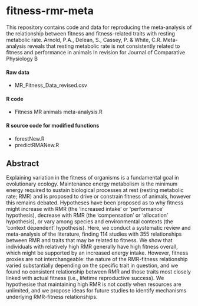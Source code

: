 # fitness-rmr-meta
This repository contains code and data for reproducing the meta-analysis of the relationship between fitness and fitness-related traits with resting metabolic rate.
Arnold, P.A., Delean, S., Cassey, P. & White, C.R. 
Meta-analysis reveals that resting metabolic rate is not consistently related to fitness and performance in animals
In revision for Journal of Comparative Physiology B

#### Raw data
- MR_Fitness_Data_revised.csv

#### R code
- Fitness MR animals meta-analysis.R

#### R source code for modified functions
- forestNew.R
- predictRMANew.R

## Abstract
Explaining variation in the fitness of organisms is a fundamental goal in evolutionary ecology. Maintenance energy metabolism is the minimum energy required to sustain biological processes at rest (resting metabolic rate; RMR) and is proposed to drive or constrain fitness of animals, however this remains debated. Hypotheses have been proposed as to why fitness might increase with RMR (the ‘increased intake’ or ‘performance’ hypothesis), decrease with RMR (the ‘compensation’ or ‘allocation’ hypothesis), or vary among species and environmental contexts (the ‘context dependent’ hypothesis). Here, we conduct a systematic review and meta-analysis of the literature, finding 114 studies with 355 relationships between RMR and traits that may be related to fitness. We show that individuals with relatively high RMR generally have high fitness overall, which might be supported by an increased energy intake. However, fitness proxies are not interchangeable: the nature of the RMR-fitness relationship varied substantially depending on the specific trait in question, and we found no consistent relationship between RMR and those traits most closely linked with actual fitness (i.e., lifetime reproductive success). We hypothesise that maintaining high RMR is not costly when resources are unlimited, and we propose ideas for future studies to identify mechanisms underlying RMR-fitness relationships.
